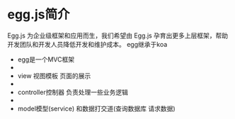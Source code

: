 # egg.js简介
Egg.js 为企业级框架和应用而生，我们希望由 Egg.js 孕育出更多上层框架，帮助开发团队和开发人员降低开发和维护成本。
egg继承于koa

 * egg是一个MVC框架
 * 
 * view			视图模板 页面的展示
 * 
 * controller控制器		负责处理一些业务逻辑
 * 
 * model模型(service)	和数据打交道(查询数据库 请求数据)